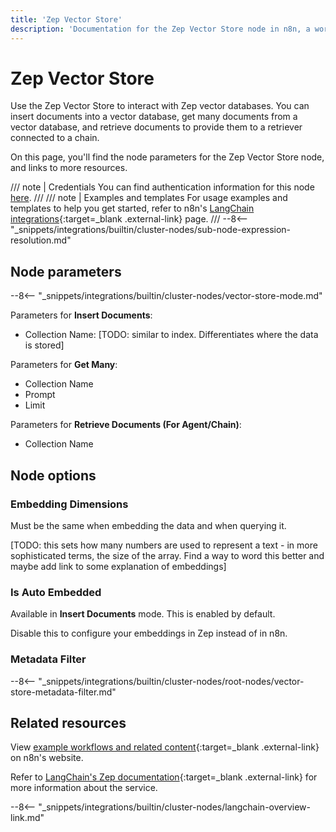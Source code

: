```yaml
---
title: 'Zep Vector Store'
description: 'Documentation for the Zep Vector Store node in n8n, a workflow automation platform. Includes details of operations and configuration, and links to examples and credentials information.'
---
```


# Zep Vector Store

Use the Zep Vector Store to interact with Zep vector databases. You can insert documents into a vector database, get many documents from a vector database, and retrieve documents to provide them to a retriever connected to a chain.

On this page, you'll find the node parameters for the Zep Vector Store node, and links to more resources.

/// note | Credentials
You can find authentication information for this node [here](/integrations/builtin/credentials/zep/).
///
/// note | Examples and templates
For usage examples and templates to help you get started, refer to n8n's [LangChain integrations](https://n8n.io/integrations/zep-vector-store-load/){:target=_blank .external-link} page.
///
--8<-- "_snippets/integrations/builtin/cluster-nodes/sub-node-expression-resolution.md"
	
## Node parameters

--8<-- "_snippets/integrations/builtin/cluster-nodes/vector-store-mode.md"

Parameters for **Insert Documents**:

* Collection Name: [TODO: similar to index. Differentiates where the data is stored]

Parameters for **Get Many**:

* Collection Name
* Prompt
* Limit

Parameters for **Retrieve Documents (For Agent/Chain)**:

* Collection Name

## Node options

### Embedding Dimensions

Must be the same when embedding the data and when querying it.


[TODO: this sets how many numbers are used to represent a text - in more sophisticated terms, the size of the array. Find a way to word this better and maybe add link to some explanation of embeddings]

### Is Auto Embedded

Available in **Insert Documents** mode. This is enabled by default.

Disable this to configure your embeddings in Zep instead of in n8n.

### Metadata Filter

--8<-- "_snippets/integrations/builtin/cluster-nodes/root-nodes/vector-store-metadata-filter.md"


## Related resources

View [example workflows and related content](https://n8n.io/integrations/zep-vector-store-load/){:target=_blank .external-link} on n8n's website.

Refer to [LangChain's Zep documentation](https://js.langchain.com/docs/modules/data_connection/vectorstores/integrations/zep){:target=_blank .external-link} for more information about the service.

--8<-- "_snippets/integrations/builtin/cluster-nodes/langchain-overview-link.md"
